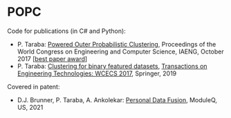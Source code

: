 # POPC

Code for publications (in C# and Python):
* P. Taraba: [Powered Outer Probabilistic Clustering](http://www.iaeng.org/publication/WCECS2017/WCECS2017_pp394-398.pdf), Proceedings of the World Congress on Engineering and Computer Science, IAENG, October 2017 [[best paper award](http://www.iaeng.org/WCECS2017/awards.html)]
* P. Taraba: [Clustering for binary featured datasets](https://link.springer.com/chapter/10.1007/978-981-13-2191-7_10), [Transactions on Engineering Technologies: WCECS 2017](https://www.springer.com/us/book/9789811321900), Springer, 2019

Covered in patent:
* D.J. Brunner, P. Taraba, A. Ankolekar: [Personal Data Fusion](https://patents.google.com/patent/US11017343B2/), ModuleQ, US, 2021
